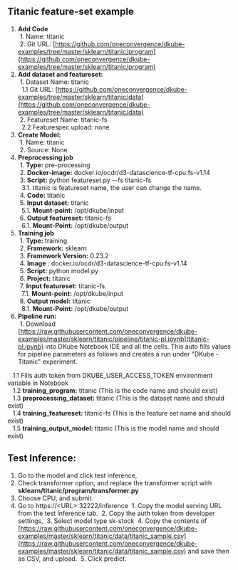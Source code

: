 ## **Titanic feature-set example**



1. **Add Code** \
&nbsp;1. Name: titanic \
&nbsp;2. Git URL: [https://github.com/oneconvergence/dkube-examples/tree/master/sklearn/titanic/program](https://github.com/oneconvergence/dkube-examples/tree/master/sklearn/titanic/program) 
2. **Add dataset and featureset:** \
&nbsp;1. Dataset Name: titanic \
&nbsp;&nbsp;1.1 Git URL: [https://github.com/oneconvergence/dkube-examples/tree/master/sklearn/titanic/data](https://github.com/oneconvergence/dkube-examples/tree/master/sklearn/titanic/data) \
&nbsp;2. Featureset Name: titanic-fs \
&nbsp;&nbsp;2.2 Featurespec upload: none 
3. **Create Model:** \
&nbsp;1. Name: titanic \
&nbsp;2. Source: None
4. **Preprocessing job** \
&nbsp;1. **Type:** pre-processing \
&nbsp;2. **Docker-image:** docker.io/ocdr/d3-datascience-tf-cpu:fs-v1.14 \
&nbsp;3. **Script:** python featureset.py --fs titanic-fs \
&nbsp;&nbsp;3.1. titanic is featureset name, the user can change the name. \
&nbsp;4. **Code:** titanic \
&nbsp;5. **Input dataset:** titanic \
&nbsp;&nbsp;5.1. **Mount-point:** /opt/dkube/input \
&nbsp;6. **Output featureset:** titanic-fs \
&nbsp;&nbsp;6.1. **Mount-Point:** /opt/dkube/output 
5. **Training job** \
&nbsp;1. **Type:** training \
&nbsp;2. **Framework:** sklearn \
&nbsp;3. **Framework Version:** 0.23.2 \
&nbsp;4. **Image** : docker.io/ocdr/d3-datascience-tf-cpu:fs-v1.14 \
&nbsp;5. **Script:** python model.py \
&nbsp;6. **Project:** titanic \
&nbsp;7. **Input featureset:** titanic-fs \
&nbsp;&nbsp;7.1. **Mount-point:** /opt/dkube/input \
&nbsp;8. **Output model:** titanic \
&nbsp;&nbsp;8.1. **Mount-Point:** /opt/dkube/output
6. **Pipeline run:** \
&nbsp;1. Download [https://raw.githubusercontent.com/oneconvergence/dkube-examples/master/sklearn/titanic/pipeline/titanic-pl.ipynb](titanic-pl.ipynb) into DKube Notebook IDE and all the cells. This auto fills values for pipeline parameters as follows and creates a run under "DKube - Titanic" experiment.

&nbsp;&nbsp; 1.1 Fills auth token from DKUBE_USER_ACCESS_TOKEN environment variable in Notebook \
&nbsp;&nbsp; 1.2 **training_program:** titanic (This is the code name and should exist) \
&nbsp;&nbsp; 1.3 **preprocessing_dataset:** titanic (This is the dataset name and should exist) \
&nbsp;&nbsp; 1.4 **training_featureset:** titanic-fs  (This is the feature set name and should exist) \
&nbsp;&nbsp; 1.5 **training_output_model:** titanic (This is the model name and should exist)


## **Test Inference:**

1. Go to the model and click test inference,
2. Check transformer option, and replace the transformer script with **sklearn/titanic/program/transformer.py**
3. Choose CPU, and submit.
4. Go to https://&lt;URL>:32222/inference
&nbsp;1. Copy the model serving URL from the test inference tab.
&nbsp;2. Copy the auth token from developer settings, 
&nbsp;3. Select model type sk-stock
&nbsp;4. Copy the contents of [https://raw.githubusercontent.com/oneconvergence/dkube-examples/master/sklearn/titanic/data/titanic_sample.csv](https://raw.githubusercontent.com/oneconvergence/dkube-examples/master/sklearn/titanic/data/titanic_sample.csv) and save then as CSV, and upload.
&nbsp;5. Click predict.
